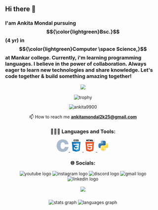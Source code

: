 ## Hi there 👋
### I'am Ankita Mondal pursuing $${\color{lightgreen}Bsc.}$$(4 yr) in $${\color{lightgreen}Computer \space Science,}$$ at Mankar college. Currently, i'm learning programming languages. I believe in the power of collaboration. Always eager to learn new technologies and share knowledge. Let's code together & build something amazing together!

<div align="center"><img src="https://github.com/user-attachments/assets/fddcdbcd-5ea2-4416-9f59-ca7fd9394aca" width="300"><div align="center">

![trophy](https://github-profile-trophy.vercel.app/?username=ankita9900&theme=darkhub)


<p align="centre"> <img src="https://komarev.com/ghpvc/?username=ankita9900&label=Profile%20views&color=0e75b6&style=flat" alt="ankita9900" /> </p>


 📫 How to reach me **ankitamondal2k25@gmail.com**

<p align="left">
</p>

<h3 align="centre"> 👩🏻‍💻 Languages and Tools:</h3>
<p align="centre"> <a href="https://www.cprogramming.com/" target="_blank" rel="noreferrer"> <img src="https://raw.githubusercontent.com/devicons/devicon/master/icons/c/c-original.svg" alt="c" width="40" height="40"/> </a> <a href="https://www.w3schools.com/css/" target="_blank" rel="noreferrer"> <img src="https://raw.githubusercontent.com/devicons/devicon/master/icons/css3/css3-original-wordmark.svg" alt="css3" width="40" height="40"/> </a> <a href="https://www.w3.org/html/" target="_blank" rel="noreferrer"> <img src="https://raw.githubusercontent.com/devicons/devicon/master/icons/html5/html5-original-wordmark.svg" alt="html5" width="40" height="40"/> </a> <a href="https://www.python.org" target="_blank" rel="noreferrer"> <img src="https://raw.githubusercontent.com/devicons/devicon/master/icons/python/python-original.svg" alt="python" width="40" height="40"/> </a> </p>




###
<h3 align="centre"> 🌐 Socials:</h3>
<div align="centre">
  <img src="https://img.shields.io/static/v1?message=Youtube&logo=youtube&label=&color=FF0000&logoColor=white&labelColor=&style=for-the-badge" height="35" alt="youtube logo"  />
  <img src="https://img.shields.io/static/v1?message=Instagram&logo=instagram&label=&color=E4405F&logoColor=white&labelColor=&style=for-the-badge" height="35" alt="instagram logo"  />
  <img src="https://img.shields.io/static/v1?message=Discord&logo=discord&label=&color=7289DA&logoColor=white&labelColor=&style=for-the-badge" height="35" alt="discord logo"  />
  <img src="https://img.shields.io/static/v1?message=Gmail&logo=gmail&label=&color=D14836&logoColor=white&labelColor=&style=for-the-badge" height="35" alt="gmail logo"  />
  <img src="https://img.shields.io/static/v1?message=LinkedIn&logo=linkedin&label=&color=0077B5&logoColor=white&labelColor=&style=for-the-badge" height="35" alt="linkedin logo"  />
</div>
</br></>


<div align="center"><img src="https://github.com/Anmol-Baranwal/Cool-GIFs-For-GitHub/assets/74038190/54fb7eef-b1e8-41dc-be97-57e4180b3b24" width="600"></div>








###

<div align="center">
  <img src="https://github-readme-stats.vercel.app/api?username=ankita9900&hide_title=false&hide_rank=false&show_icons=true&include_all_commits=true&count_private=true&disable_animations=false&theme=dracula&locale=en&hide_border=false" height="150" alt="stats graph"  />
  <img src="https://github-readme-stats.vercel.app/api/top-langs?username=ankita9900&locale=en&hide_title=false&layout=compact&card_width=320&langs_count=5&theme=dracula&hide_border=false" height="150" alt="languages graph"  />
</div>

###


